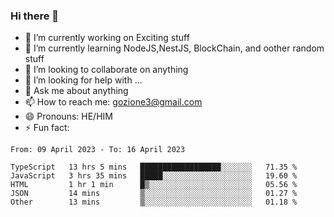 ### Hi there 👋

<!--
**charlieScript/charlieScript** is a ✨ _special_ ✨ repository because its `README.md` (this file) appears on your GitHub profile.

Here are some ideas to get you started: -->

- 🔭 I’m currently working on Exciting stuff
- 🌱 I’m currently learning NodeJS,NestJS, BlockChain, and oother random stuff
- 👯 I’m looking to collaborate on anything
- 🤔 I’m looking for help with ...
- 💬 Ask me about anything
- 📫 How to reach me: gozione3@gmail.com
- 😄 Pronouns: HE/HIM
- ⚡ Fun fact: 
<!--START_SECTION:waka-->

```text
From: 09 April 2023 - To: 16 April 2023

TypeScript   13 hrs 5 mins   ██████████████████░░░░░░░   71.35 %
JavaScript   3 hrs 35 mins   █████░░░░░░░░░░░░░░░░░░░░   19.60 %
HTML         1 hr 1 min      █▒░░░░░░░░░░░░░░░░░░░░░░░   05.56 %
JSON         14 mins         ▒░░░░░░░░░░░░░░░░░░░░░░░░   01.27 %
Other        13 mins         ▒░░░░░░░░░░░░░░░░░░░░░░░░   01.18 %
```

<!--END_SECTION:waka-->
